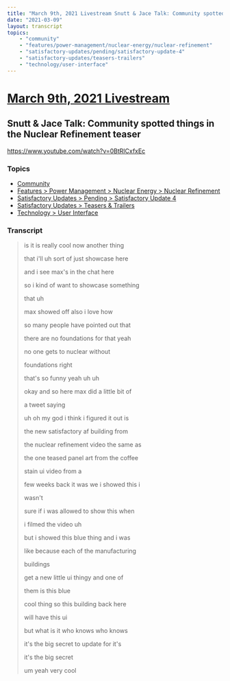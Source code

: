 ```yaml
---
title: "March 9th, 2021 Livestream Snutt & Jace Talk: Community spotted things in the Nuclear Refinement teaser"
date: "2021-03-09"
layout: transcript
topics:
    - "community"
    - "features/power-management/nuclear-energy/nuclear-refinement"
    - "satisfactory-updates/pending/satisfactory-update-4"
    - "satisfactory-updates/teasers-trailers"
    - "technology/user-interface"
---
```

# [March 9th, 2021 Livestream](../2021-03-09.md)
## Snutt & Jace Talk: Community spotted things in the Nuclear Refinement teaser
https://www.youtube.com/watch?v=0BtRlCxfxEc

### Topics
* [Community](../topics/community.md)
* [Features > Power Management > Nuclear Energy > Nuclear Refinement](../topics/features/power-management/nuclear-energy/nuclear-refinement.md)
* [Satisfactory Updates > Pending > Satisfactory Update 4](../topics/satisfactory-updates/pending/satisfactory-update-4.md)
* [Satisfactory Updates > Teasers & Trailers](../topics/satisfactory-updates/teasers-trailers.md)
* [Technology > User Interface](../topics/technology/user-interface.md)

### Transcript

> is it is really cool now another thing
>
> that i'll uh sort of just showcase here
>
> and i see max's in the chat here
>
> so i kind of want to showcase something
>
> that uh
>
> max showed off also i love how
>
> so many people have pointed out that
>
> there are no foundations for that yeah
>
> no one gets to nuclear without
>
> foundations right
>
> that's so funny yeah uh uh
>
> okay and so here max did a little bit of
>
> a tweet saying
>
> uh oh my god i think i figured it out is
>
> the new satisfactory af building from
>
> the nuclear refinement video the same as
>
> the one teased panel art from the coffee
>
> stain ui video from a
>
> few weeks back it was we i showed this i
>
> wasn't
>
> sure if i was allowed to show this when
>
> i filmed the video uh
>
> but i showed this blue thing and i was
>
> like because each of the manufacturing
>
> buildings
>
> get a new little ui thingy and one of
>
> them is this blue
>
> cool thing so this building back here
>
> will have this ui
>
> but what is it who knows who knows
>
> it's the big secret to update for it's
>
> it's the big secret
>
> um yeah very cool
